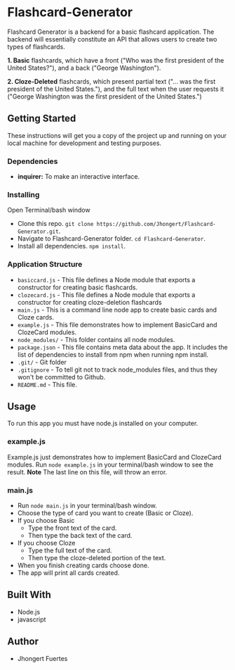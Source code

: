 # Flashcard-Generator
Flashcard Generator is a backend for a basic flashcard application. The backend will essentially constitute an API that allows users to create two types of flashcards.

**1. Basic** flashcards, which have a front ("Who was the first president of the United States?"), and a back ("George Washington").

**2. Cloze-Deleted** flashcards, which present partial text ("... was the first president of the United States."), and the full text when the user requests it ("George Washington was the first president of the United States.")

## Getting Started
These instructions will get you a copy of the project up and running on your local machine for development and testing purposes.
### Dependencies
- **inquirer:** To make an interactive interface.
### Installing
Open Terminal/bash window
- Clone this repo. `git clone https://github.com/Jhongert/Flashcard-Generator.git`.
- Navigate to Flashcard-Generator folder. `cd Flashcard-Generator`.
- Install all dependencies. `npm install`.

### Application Structure
- `basiccard.js` - This file defines a Node module that exports a constructor for creating basic flashcards.
- `clozecard.js` - This file defines a Node module that exports a constructor for creating cloze-deletion flashcards
- `main.js` - This is a command line node app to create basic cards and Cloze cards.
- `example.js` - This file demonstrates how to implement BasicCard and ClozeCard modules.
- `node_modules/` - This folder contains all node modules.
- `package.json` - This file contains meta data about the app. It includes the list of dependencies to install from npm when running npm install.
- `.git/` - Git folder
- `.gitignore` - To tell git not to track node_modules files, and thus they won't be committed to Github. 
- `README.md` - This file.

## Usage
To run this app you must have node.js installed on your computer.
### example.js
Example.js just demonstrates how to implement BasicCard and ClozeCard modules.
Run `node example.js` in your terminal/bash window to see the result.
**Note** The last line on this file, will throw an error. 

### main.js
- Run `node main.js` in your terminal/bash window.
- Choose the type of card you want to create (Basic or Cloze).
- If you choose Basic
	- Type the front text of the card.
	- Then type the back text of the card.
- If you choose Cloze
	- Type the full text of the card.
	- Then type the cloze-deleted portion of the text.
- When you finish creating cards choose done.
- The app will print all cards created.

## Built With
- Node.js
- javascript

## Author
- Jhongert Fuertes